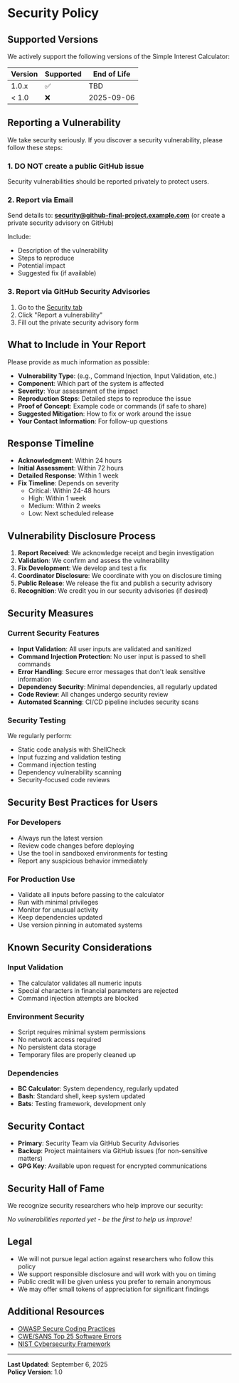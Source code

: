 # Security Policy

## Supported Versions

We actively support the following versions of the Simple Interest Calculator:

| Version | Supported          | End of Life |
| ------- | ------------------ | ----------- |
| 1.0.x   | :white_check_mark: | TBD         |
| < 1.0   | :x:                | 2025-09-06  |

## Reporting a Vulnerability

We take security seriously. If you discover a security vulnerability, please follow these steps:

### 1. **DO NOT** create a public GitHub issue

Security vulnerabilities should be reported privately to protect users.

### 2. Report via Email

Send details to: **security@github-final-project.example.com** (or create a private security advisory on GitHub)

Include:
- Description of the vulnerability
- Steps to reproduce
- Potential impact
- Suggested fix (if available)

### 3. Report via GitHub Security Advisories

1. Go to the [Security tab](https://github.com/02ez/github-final-project/security)
2. Click "Report a vulnerability"
3. Fill out the private security advisory form

## What to Include in Your Report

Please provide as much information as possible:

- **Vulnerability Type**: (e.g., Command Injection, Input Validation, etc.)
- **Component**: Which part of the system is affected
- **Severity**: Your assessment of the impact
- **Reproduction Steps**: Detailed steps to reproduce the issue
- **Proof of Concept**: Example code or commands (if safe to share)
- **Suggested Mitigation**: How to fix or work around the issue
- **Your Contact Information**: For follow-up questions

## Response Timeline

- **Acknowledgment**: Within 24 hours
- **Initial Assessment**: Within 72 hours  
- **Detailed Response**: Within 1 week
- **Fix Timeline**: Depends on severity
  - Critical: Within 24-48 hours
  - High: Within 1 week
  - Medium: Within 2 weeks
  - Low: Next scheduled release

## Vulnerability Disclosure Process

1. **Report Received**: We acknowledge receipt and begin investigation
2. **Validation**: We confirm and assess the vulnerability
3. **Fix Development**: We develop and test a fix
4. **Coordinator Disclosure**: We coordinate with you on disclosure timing
5. **Public Release**: We release the fix and publish a security advisory
6. **Recognition**: We credit you in our security advisories (if desired)

## Security Measures

### Current Security Features

- **Input Validation**: All user inputs are validated and sanitized
- **Command Injection Protection**: No user input is passed to shell commands
- **Error Handling**: Secure error messages that don't leak sensitive information
- **Dependency Security**: Minimal dependencies, all regularly updated
- **Code Review**: All changes undergo security review
- **Automated Scanning**: CI/CD pipeline includes security scans

### Security Testing

We regularly perform:
- Static code analysis with ShellCheck
- Input fuzzing and validation testing
- Command injection testing
- Dependency vulnerability scanning
- Security-focused code reviews

## Security Best Practices for Users

### For Developers
- Always run the latest version
- Review code changes before deploying
- Use the tool in sandboxed environments for testing
- Report any suspicious behavior immediately

### For Production Use
- Validate all inputs before passing to the calculator
- Run with minimal privileges
- Monitor for unusual activity
- Keep dependencies updated
- Use version pinning in automated systems

## Known Security Considerations

### Input Validation
- The calculator validates all numeric inputs
- Special characters in financial parameters are rejected
- Command injection attempts are blocked

### Environment Security
- Script requires minimal system permissions
- No network access required
- No persistent data storage
- Temporary files are properly cleaned up

### Dependencies
- **BC Calculator**: System dependency, regularly updated
- **Bash**: Standard shell, keep system updated
- **Bats**: Testing framework, development only

## Security Contact

- **Primary**: Security Team via GitHub Security Advisories
- **Backup**: Project maintainers via GitHub issues (for non-sensitive matters)
- **GPG Key**: Available upon request for encrypted communications

## Security Hall of Fame

We recognize security researchers who help improve our security:

*No vulnerabilities reported yet - be the first to help us improve!*

## Legal

- We will not pursue legal action against researchers who follow this policy
- We support responsible disclosure and will work with you on timing
- Public credit will be given unless you prefer to remain anonymous
- We may offer small tokens of appreciation for significant findings

## Additional Resources

- [OWASP Secure Coding Practices](https://owasp.org/www-project-secure-coding-practices-quick-reference-guide/)
- [CWE/SANS Top 25 Software Errors](https://cwe.mitre.org/top25/archive/2023/2023_top25_list.html)
- [NIST Cybersecurity Framework](https://www.nist.gov/cyberframework)

---

**Last Updated**: September 6, 2025  
**Policy Version**: 1.0